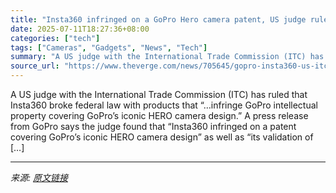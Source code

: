 ```yaml
---
title: "Insta360 infringed on a GoPro Hero camera patent, US judge rules"
date: 2025-07-11T18:27:36+08:00
categories: ["tech"]
tags: ["Cameras", "Gadgets", "News", "Tech"]
summary: "A US judge with the International Trade Commission (ITC) has ruled that Insta360 broke federal law with products that “&#8230;infringe GoPro intellectual property covering GoPro&#8217;s iconic HERO ca"
source_url: "https://www.theverge.com/news/705645/gopro-insta360-us-itc-judge-infringe-patents"
---
```


A US judge with the International Trade Commission (ITC) has ruled that Insta360 broke federal law with products that “&#8230;infringe GoPro intellectual property covering GoPro&#8217;s iconic HERO camera design.” A press release from GoPro says the judge found that “Insta360 infringed on a patent covering GoPro&#8217;s iconic HERO camera design” as well as “its validation of [&#8230;]

---

*来源: [原文链接](https://www.theverge.com/news/705645/gopro-insta360-us-itc-judge-infringe-patents)*
